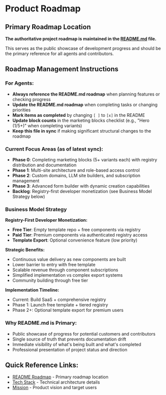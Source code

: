 # Product Roadmap

## Primary Roadmap Location

**The authoritative project roadmap is maintained in the [README.md](../../README.md#roadmap) file.**

This serves as the public showcase of development progress and should be the primary reference for all agents and contributors.

## Roadmap Management Instructions

### For Agents:

- **Always reference the README.md roadmap** when planning features or checking progress
- **Update the README.md roadmap** when completing tasks or changing priorities
- **Mark items as completed** by changing `[ ]` to `[x]` in the README
- **Update block counts** in the marketing blocks checklist (e.g., "Hero (1/5+)" when completing variants)
- **Keep this file in sync** if making significant structural changes to the roadmap

### Current Focus Areas (as of latest sync):

- **Phase 0**: Completing marketing blocks (5+ variants each) with registry distribution and documentation
- **Phase 1**: Multi-site architecture and role-based access control
- **Phase 2**: Custom domains, LLM site builders, and subscription management
- **Phase 3**: Advanced form builder with dynamic creation capabilities
- **Backlog**: Registry-first developer monetization (see Business Model Strategy below)

### Business Model Strategy

**Registry-First Developer Monetization:**

- **Free Tier**: Empty template repo + free components via registry
- **Paid Tier**: Premium components via authenticated registry access
- **Template Export**: Optional convenience feature (low priority)

**Strategic Benefits:**

- Continuous value delivery as new components are built
- Lower barrier to entry with free template
- Scalable revenue through component subscriptions
- Simplified implementation vs complex export systems
- Community building through free tier

**Implementation Timeline:**

- Current: Build SaaS + comprehensive registry
- Phase 1: Launch free template + tiered registry
- Phase 2+: Optional template export for premium users

### Why README.md is Primary:

- Public showcase of progress for potential customers and contributors
- Single source of truth that prevents documentation drift
- Immediate visibility of what's being built and what's completed
- Professional presentation of project status and direction

## Quick Reference Links:

- [README Roadmap](../../README.md#roadmap) - Primary roadmap location
- [Tech Stack](./tech-stack.md) - Technical architecture details
- [Mission](./mission.md) - Product vision and target users
